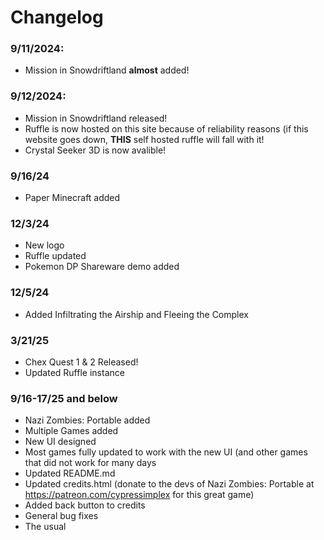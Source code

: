 # Changelog

### 9/11/2024:
- Mission in Snowdriftland **almost** added!
### 9/12/2024:
- Mission in Snowdriftland released!
- Ruffle is now hosted on this site because of reliability reasons (if this website goes down, **THIS** self hosted ruffle will fall with it!
- Crystal Seeker 3D is now avalible!
### 9/16/24
- Paper Minecraft added
### 12/3/24
- New logo
- Ruffle updated
- Pokemon DP Shareware demo added
### 12/5/24
- Added Infiltrating the Airship and Fleeing the Complex
### 3/21/25
- Chex Quest 1 & 2 Released!
- Updated Ruffle instance
### 9/16-17/25 and below
- Nazi Zombies: Portable added
- Multiple Games added
- New UI designed
- Most games fully updated to work with the new UI (and other games that did not work for many days
- Updated README.md
- Updated credits.html (donate to the devs of Nazi Zombies: Portable at https://patreon.com/cypressimplex for this great game)
- Added back button to credits
- General bug fixes
- The usual
